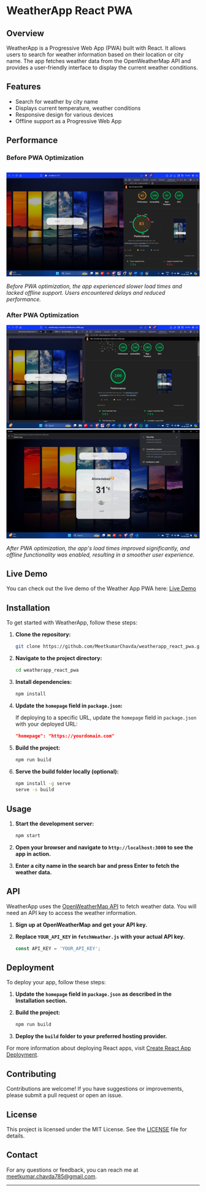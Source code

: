 

# WeatherApp React PWA

## Overview

WeatherApp is a Progressive Web App (PWA) built with React. It allows users to search for weather information based on their location or city name. The app fetches weather data from the OpenWeatherMap API and provides a user-friendly interface to display the current weather conditions.

## Features

- Search for weather by city name
- Displays current temperature, weather conditions 
- Responsive design for various devices
- Offline support as a Progressive Web App

## Performance

### Before PWA Optimization

![Before PWA Optimization](output/before.png)

*Before PWA optimization, the app experienced slower load times and lacked offline support. Users encountered delays and reduced performance.*

### After PWA Optimization

![After PWA Optimization](output/after.png)
![After PWA Optimization](output/secureApp.png)

*After PWA optimization, the app's load times improved significantly, and offline functionality was enabled, resulting in a smoother user experience.*

## Live Demo

You can check out the live demo of the Weather App PWA here: [Live Demo](https://weatherapp-reactpwa-meetkumar.netlify.app/)


## Installation

To get started with WeatherApp, follow these steps:

1. **Clone the repository:**

   ```bash
   git clone https://github.com/MeetkumarChavda/weatherapp_react_pwa.git
   ```

2. **Navigate to the project directory:**

   ```bash
   cd weatherapp_react_pwa
   ```

3. **Install dependencies:**

   ```bash
   npm install
   ```

4. **Update the `homepage` field in `package.json`:**

   If deploying to a specific URL, update the `homepage` field in `package.json` with your deployed URL:

   ```json
   "homepage": "https://yourdomain.com"
   ```

5. **Build the project:**

   ```bash
   npm run build
   ```

6. **Serve the build folder locally (optional):**

   ```bash
   npm install -g serve
   serve -s build
   ```

## Usage

1. **Start the development server:**

   ```bash
   npm start
   ```

2. **Open your browser and navigate to `http://localhost:3000` to see the app in action.**

3. **Enter a city name in the search bar and press Enter to fetch the weather data.**

## API

WeatherApp uses the [OpenWeatherMap API](https://openweathermap.org/api) to fetch weather data. You will need an API key to access the weather information.

1. **Sign up at OpenWeatherMap and get your API key.**
2. **Replace `YOUR_API_KEY` in `fetchWeather.js` with your actual API key.**

   ```js
   const API_KEY = 'YOUR_API_KEY';
   ```

## Deployment

To deploy your app, follow these steps:

1. **Update the `homepage` field in `package.json` as described in the Installation section.**
2. **Build the project:**

   ```bash
   npm run build
   ```

3. **Deploy the `build` folder to your preferred hosting provider.**

For more information about deploying React apps, visit [Create React App Deployment](https://cra.link/deployment).

## Contributing

Contributions are welcome! If you have suggestions or improvements, please submit a pull request or open an issue.

## License

This project is licensed under the MIT License. See the [LICENSE](LICENSE) file for details.

## Contact

For any questions or feedback, you can reach me at [meetkumar.chavda785@gmail.com](mailto:meetkumar.chavda785@gmail.com).

---

